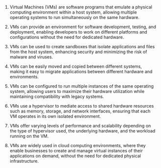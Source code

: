 

1. Virtual Machines (VMs) are software programs that emulate a physical computing environment within a host system, allowing multiple operating systems to run simultaneously on the same hardware.

2. VMs can provide an environment for software development, testing, and deployment, enabling developers to work on different platforms and configurations without the need for dedicated hardware.

3. VMs can be used to create sandboxes that isolate applications and files from the host system, enhancing security and minimizing the risk of malware and viruses.

4. VMs can be easily moved and copied between different systems, making it easy to migrate applications between different hardware and environments.

5. VMs can be configured to run multiple instances of the same operating system, allowing users to maximize their hardware utilization while maintaining compatibility with legacy systems.

6. VMs use a hypervisor to mediate access to shared hardware resources such as memory, storage, and network interfaces, ensuring that each VM operates in its own isolated environment.

7. VMs offer varying levels of performance and scalability depending on the type of hypervisor used, the underlying hardware, and the workload running on the VM.

8. VMs are widely used in cloud computing environments, where they enable businesses to create and manage virtual instances of their applications on demand, without the need for dedicated physical infrastructure.